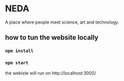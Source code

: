 # NEDA

A place where people meet science, art and technology.

## how to tun the website locally

### `npm install`

### `npm start`

the webiste will run on http://localhost:3000/
